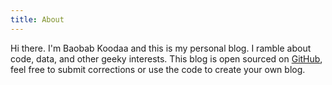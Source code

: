 ```yaml
---
title: About
---
```

<re-image src="avatar-large.jpeg"></re-img>

Hi there. I'm Baobab Koodaa and this is my personal blog.
I ramble about code, data, and other geeky interests.
This blog is open sourced on [GitHub](https://www.github.com/baobabKoodaa/blog/),
feel free to submit corrections or use the code to create your own blog.

<icons></icons>